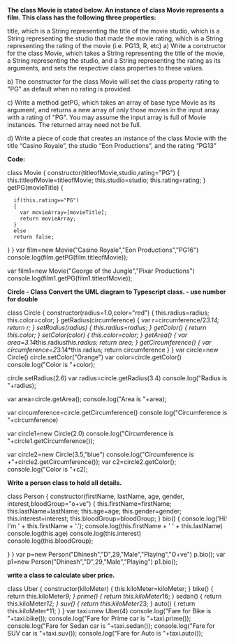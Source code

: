 **The class Movie is stated below. An instance of class Movie represents a film. This class has the following three properties:**

title, which is a String representing the title of the movie
studio, which is a String representing the studio that made the movie
rating, which is a String representing the rating of the movie (i.e. PG­13, R, etc)
a) Write a constructor for the class Movie, which takes a String representing the title of the movie, a String representing the studio, and a String representing the rating as its arguments, and sets the respective class properties to these values.

b) The constructor for the class Movie will set the class property rating to "PG" as default when no rating is provided.

c) Write a method getPG, which takes an array of base type Movie as its argument, and returns a new array of only those movies in the input array with a rating of "PG". You may assume the input array is full of Movie instances. The returned array need not be full.

d) Write a piece of code that creates an instance of the class Movie with the title “Casino Royale”, the studio “Eon Productions”, and the rating “PG­13”

**Code:**

class Movie
{
    constructor(titleofMovie,studio,rating="PG")
    {
     this.titleofMovie=titleofMovie;
     this.studio=studio;
     this.rating=rating;
    }
    getPG(movieTitle)
    {
      
      if(this.rating=="PG")
      {
        var movieArray=[movieTitle];
        return movieArray;
      }
      else
      return false;
    
  }
  }
  var film=new Movie("Casino Royale","Eon Productions","PG16")
  console.log(film.getPG(film.titleofMovie));

  var film1=new Movie("George of the Jungle","Pixar Productions")
 console.log(film1.getPG(film1.titleofMovie));
 
 **Circle - Class
Convert the UML diagram to Typescript class. - use number for double**

class Circle
{
    constructor(radius=1.0,color="red")
    {
    this.radius=radius;
    this.color=color;
    }
    getRadius(circumference)
    {
     var r=circumference/2*3.14;
      return r;
    }
    setRadius(radius)
    {
      this.radius=radius;
    }
    getColor()
    {
      return this.color;
    }
    setColor(color)
    {
      this.color=color;
    }
    getArea()
    {
      var area=3.14*this.radius*this.radius;
      return area;
    }
    getCircumference()
    {
      var circumference=2*3.14*this.radius;
      return circumference
    }
  }
  var circle=new Circle()
  circle.setColor("Orange")
  var color=circle.getColor()
 console.log("Color is "+color);

 circle.setRadius(2.6)
 var radius=circle.getRadius(3.4)
 console.log("Radius is "+radius);

 var area=circle.getArea();
 console.log("Area is "+area);

 var circumference=circle.getCircumference()
 console.log("Circumference is "+circumference)

var circle1=new Circle(2.0)
console.log("Circumference is "+circle1.getCircumference());

var circle2=new Circle(3.5,"blue")
console.log("Circumference is +"+circle2.getCircumference());
var c2=circle2.getColor();
console.log("Color is "+c2);
 
 **Write a person class to hold all details.**
 
 class Person
{
  constructor(firstName, lastName, age, gender, interest,bloodGroup="o+ve")
  {
    this.firstName=firstName;
    this.lastName=lastName;
    this.age=age;
    this.gender=gender;
    this.interest=interest;
    this.bloodGroup=bloodGroup;
  }
  bio()
  {
    console.log('Hi! I\'m ' + this.firstName + '.');
    console.log(this.firstName + ' ' + this.lastName)
    console.log(this.age) 
    console.log(this.interest)
    console.log(this.bloodGroup);
    
}
}
var p=new Person("Dhinesh","D",29,"Male","Playing","O+ve")
p.bio();
var p1=new Person("Dhinesh","D",29,"Male","Playing")
p1.bio();

**write a class to calculate uber price.**

class Uber
{
  constructor(kiloMeter)
  {
    this.kiloMeter=kiloMeter;
  }
bike()
  {
     return this.kiloMeter*9;
}
prime()
{
   return this.kiloMeter*16;
}
sedan()
{
   return this.kiloMeter*12;
}
suv()
{
   return this.kiloMeter*23;
}
auto()
{
   return this.kiloMeter*11;
}
}
var taxi=new Uber(4)
console.log("Fare for Bike is "+taxi.bike());
console.log("Fare for Prime car is "+taxi.prime());
console.log("Fare for Sedan car is "+taxi.sedan());
console.log("Fare for SUV car is "+taxi.suv());
console.log("Fare for Auto is "+taxi.auto());
 
 
 
